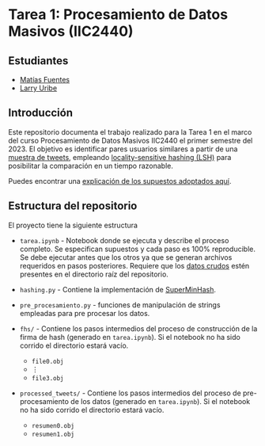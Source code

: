 # Tarea 1: Procesamiento de Datos Masivos (IIC2440)

## Estudiantes

- [Matías Fuentes](https://github.com/matifuentes2)
- [Larry Uribe](https://github.com/larryuc)

## Introducción
Este repositorio documenta el trabajo realizado para la Tarea 1 en el marco del curso Procesamiento de Datos Masivos IIC2440 el primer semestre del 2023. El objetivo es identificar pares usuarios similares a partir de una [muestra de tweets](https://drive.google.com/file/d/1QZKOgZ46A_2RRsKhPNOwCTGEXP91H4Td/view), empleando [locality-sensitive hashing (LSH)](https://en.wikipedia.org/wiki/Locality-sensitive_hashing#:~:text=In%20computer%20science%2C%20locality%2Dsensitive,universe%20of%20possible%20input%20items.) para posibilitar la comparación en un tiempo razonable.

Puedes encontrar una [explicación de los supuestos adoptados aquí](https://youtu.be/6UTvZlb94nA).

## Estructura del repositorio

El proyecto tiene la siguiente estructura


- `tarea.ipynb` - Notebook donde se ejecuta y describe el proceso completo. Se especifican supuestos y cada paso es 100% reproducible. Se debe ejecutar antes que los otros ya que se generan archivos requeridos en pasos posteriores. Requiere que los [datos crudos](https://drive.google.com/file/d/1QZKOgZ46A_2RRsKhPNOwCTGEXP91H4Td/view) estén presentes en el directorio raíz del repositorio.

- `hashing.py` - Contiene la implementación de [SuperMinHash](https://arxiv.org/abs/1706.05698).

- `pre_procesamiento.py` - funciones de manipulación de strings empleadas para pre procesar los datos.

- `fhs/` - Contiene los pasos intermedios del proceso de construcción de la firma de hash (generado en `tarea.ipynb`). Si el notebook no ha sido corrido el directorio estará vacío.
    - `file0.obj`
    - $\vdots$
    - `file3.obj`
- `processed_tweets/` - Contiene los pasos intermedios del proceso de pre-procesamiento de los datos (generado en `tarea.ipynb`). Si el notebook no ha sido corrido el directorio estará vacío.
    - `resumen0.obj`
    - `resumen1.obj`


